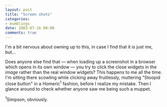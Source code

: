 ```yaml
---
layout: post
title: "Screen shots"
categories:
- mumblings
date: 2003-07-16 00:00
comments: true
---
```


<p>I'm a bit nervous about owning up to this, in case I find that it <em>is</em> just me, but... </p>

<p>Does anyone else find that &mdash; when loading up a screenshot in a browser which opens in its own window &mdash; you try to click the close widgets in the <em>image</em> rather than the real window widgets? This happens to me all the time. I'm sitting there scowling while clicking away fruitlessly, muttering "Stoopid close button" in a Homeric<sup>1</sup> fashion, before I realize my mistake. Then I glance around to check whether anyone saw me being such a muppet.</p>

<p><sup>1</sup>Simpson, obviously.</p>


